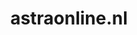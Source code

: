 ---
layout: post
title:  "astraonline.nl"
internal_url:  "/dutchgov/astraonline.nl.html"
categories: dutchgov
---